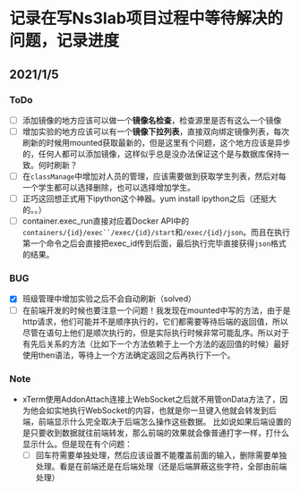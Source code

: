 # 记录在写Ns3lab项目过程中等待解决的问题，记录进度

## 2021/1/5
### ToDo
* [ ] 添加镜像的地方应该可以做一个**镜像名检查**，检查源里是否有这么一个镜像
* [ ] 增加实验的地方应该可以有一个**镜像下拉列表**，直接双向绑定镜像列表，每次刷新的时候用mounted获取最新的，但是这里有个问题，这个地方应该是异步的，任何人都可以添加镜像，这样似乎总是没办法保证这个是与数据库保持一致。何时刷新？
* [ ] 在`classManage`中增加对人员的管理，应该需要做到获取学生列表，然后对每一个学生都可以选择删除，也可以选择增加学生。
* [ ] 正巧这回想正式用下ipython这个神器。yum install ipython之后（还挺大的。。）
* [ ] container.exec_run直接对应着Docker API中的`containers/{id}/exec``/exec/{id}/start`和`/exec/{id}/json`。而且在执行第一个命令之后会直接把exec_id传到后面，最后执行完毕直接获得`json`格式的结果。
### BUG
* [x] 班级管理中增加实验之后不会自动刷新（solved）
* [ ] 在前端开发的时候也要注意一个问题！我发现在mounted中写的方法，由于是http请求，他们可能并不是顺序执行的，它们都需要等待后端的返回值，所以尽管在语句上他们是顺次执行的，但是实际执行时候非常可能乱序。所以对于有先后关系的方法（比如下一个方法依赖于上一个方法的返回值的时候）最好使用then语法，等待上一个方法确定返回之后再执行下一个。

### Note
* xTerm使用AddonAttach连接上WebSocket之后就不用管onData方法了，因为他会如实地执行WebSocket的内容，也就是你一旦键入他就会转发到后端，前端显示什么完全取决于后端怎么操作这些数据。
  比如说如果后端设置的是只要收到数据就往前端转发，那么前端的效果就会像普通打字一样，打什么显示什么。但是现在有个问题：
  * [ ] 回车符需要单独处理，然后应该设置不能覆盖前面的输入，删除需要单独处理。看是在前端还是在后端处理（还是后端屏蔽这些字符，全部由前端处理）